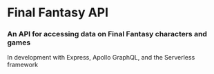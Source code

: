 # Final Fantasy API

### An API for accessing data on Final Fantasy characters and games

In development with Express, Apollo GraphQL, and the Serverless framework
